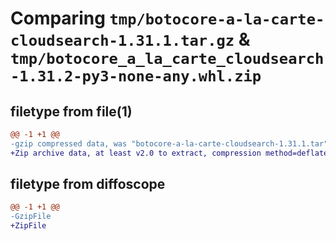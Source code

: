 # Comparing `tmp/botocore-a-la-carte-cloudsearch-1.31.1.tar.gz` & `tmp/botocore_a_la_carte_cloudsearch-1.31.2-py3-none-any.whl.zip`

## filetype from file(1)

```diff
@@ -1 +1 @@
-gzip compressed data, was "botocore-a-la-carte-cloudsearch-1.31.1.tar", last modified: Sat Jul  8 01:42:05 2023, max compression
+Zip archive data, at least v2.0 to extract, compression method=deflate
```

## filetype from diffoscope

```diff
@@ -1 +1 @@
-GzipFile
+ZipFile
```


